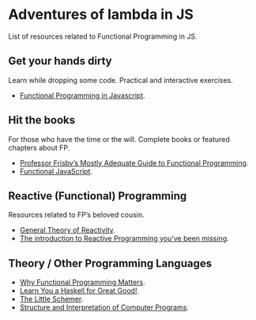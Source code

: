 # Adventures of lambda in JS

List of resources related to Functional Programming in JS.

## Get your hands dirty
Learn while dropping some code. Practical and interactive exercises.

- [Functional Programming in Javascript](http://jhusain.github.io/learnrx/).

## Hit the books
For those who have the time or the will. Complete books or featured chapters about FP.

- [Professor Frisby’s Mostly Adequate Guide to Functional Programming](http://drboolean.gitbooks.io/mostly-adequate-guide/).
- [Functional JavaScript](http://shop.oreilly.com/product/0636920028857.do).

## Reactive (Functional) Programming
Resources related to FP’s beloved cousin.

- [General Theory of Reactivity](https://github.com/kriskowal/gtor).
- [The introduction to Reactive Programming you've been missing](https://gist.github.com/staltz/868e7e9bc2a7b8c1f754).


## Theory / Other Programming Languages
- [Why Functional Programming Matters](http://www.cse.chalmers.se/~rjmh/Papers/whyfp.html).
- [Learn You a Haskell for Great Good!](http://learnyouahaskell.com/).
- [The Little Schemer](https://mitpress.mit.edu/books/little-schemer).
- [Structure and Interpretation of Computer Programs](https://mitpress.mit.edu/sicp/full-text/book/book.html).
